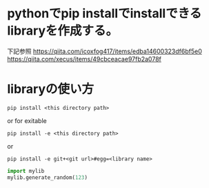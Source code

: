 # pythonでpip installでinstallできるlibraryを作成する。

下記参照
https://qiita.com/icoxfog417/items/edba14600323df6bf5e0
https://qiita.com/xecus/items/49cbceacae97fb2a078f

# libraryの使い方
```shell script
pip install <this directory path>
```
or for exitable
```shell script
pip install -e <this directory path>
```
or
```shell script
pip install -e git+<git url>#egg=<library name>
```

```python
import mylib
mylib.generate_random(123)
```
